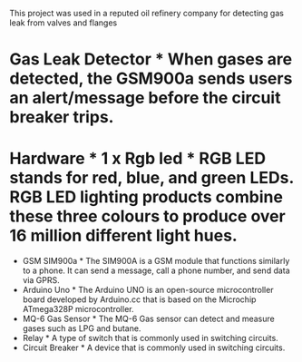 This project was used in a reputed oil refinery company for detecting gas leak from valves and flanges


# Gas Leak Detector * When gases are detected, the GSM900a sends users an alert/message before the circuit breaker trips.

# Hardware * 1 x Rgb led * RGB LED stands for red, blue, and green LEDs. RGB LED lighting products combine these three colours to produce over 16 million different light hues.
* GSM SIM900a * The SIM900A is a GSM module that functions similarly to a phone. It can send a message, call a phone number, and send data via GPRS.
* Arduino Uno * The Arduino UNO is an open-source microcontroller board developed by Arduino.cc that is based on the Microchip ATmega328P microcontroller.
* MQ-6 Gas Sensor * The MQ-6 Gas sensor can detect and measure gases such as LPG and butane.
* Relay * A type of switch that is commonly used in switching circuits.
* Circuit Breaker * A device that is commonly used in switching circuits.